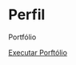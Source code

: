 # Perfil
 Portfólio

<a href="https://gustavocarvalhorodrigues.github.io/Perfil/">Executar Porftólio</a>